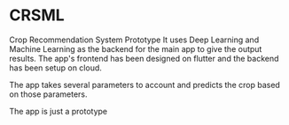 # CRSML
Crop Recommendation System Prototype
It uses Deep Learning and Machine Learning as the backend for the main app to give the output results.
The app's frontend has been designed on flutter and the backend has been setup on cloud.

The app takes several parameters to account and predicts the crop based on those parameters.

The app is just a prototype
